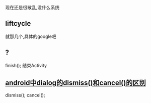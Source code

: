 现在还是很散乱,没什么系统

## liftcycle 
就那几个,具体的google吧

## ?
finish();
结束Activity

## [android中dialog的dismiss()和cancel()的区别](https://blog.csdn.net/JavaLive09/article/details/50855037)
dismiss();
cancel();